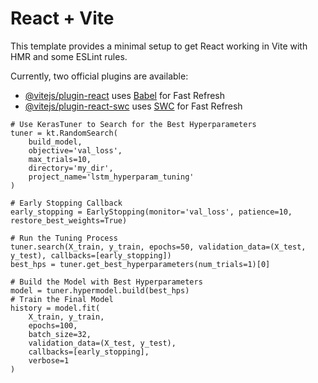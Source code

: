 # React + Vite

This template provides a minimal setup to get React working in Vite with HMR and some ESLint rules.

Currently, two official plugins are available:

- [@vitejs/plugin-react](https://github.com/vitejs/vite-plugin-react/blob/main/packages/plugin-react/README.md) uses [Babel](https://babeljs.io/) for Fast Refresh
- [@vitejs/plugin-react-swc](https://github.com/vitejs/vite-plugin-react-swc) uses [SWC](https://swc.rs/) for Fast Refresh


~~~
# Use KerasTuner to Search for the Best Hyperparameters
tuner = kt.RandomSearch(
    build_model,
    objective='val_loss',
    max_trials=10,
    directory='my_dir',
    project_name='lstm_hyperparam_tuning'
)

# Early Stopping Callback
early_stopping = EarlyStopping(monitor='val_loss', patience=10, restore_best_weights=True)

# Run the Tuning Process
tuner.search(X_train, y_train, epochs=50, validation_data=(X_test, y_test), callbacks=[early_stopping])
best_hps = tuner.get_best_hyperparameters(num_trials=1)[0]

# Build the Model with Best Hyperparameters
model = tuner.hypermodel.build(best_hps)
# Train the Final Model
history = model.fit(
    X_train, y_train,
    epochs=100,
    batch_size=32,
    validation_data=(X_test, y_test),
    callbacks=[early_stopping],
    verbose=1
)
~~~
